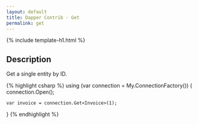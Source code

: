 ```yaml
---
layout: default
title: Dapper Contrib - Get
permalink: get
---
```


{% include template-h1.html %}

## Description
Get a single entity by ID.

{% highlight csharp %}
using (var connection = My.ConnectionFactory())
{
    connection.Open();

    var invoice = connection.Get<Invoice>(1);
}
{% endhighlight %}
